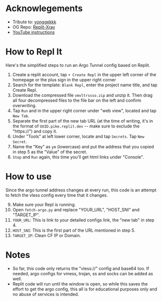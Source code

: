 # Acknowlegements
* Tribute to: [yonggekkk](https://github.com/yonggekkk)
* OG Repo: [Replit-Xray](https://github.com/yonggekkk/Replit-Xray/tree/main)
* [YouTube instructions](https://www.youtube.com/watch?v=p1G_yLCcIq0)

# How to Repl It
Here's the simplified steps to run an Argo Tunnel config based on Replit.

1. Create a replit account, tap `+ Create Repl` in the upper left corner of the homepage or the plus sign in the upper right corner
2. Search for the template: `Blank Repl`, enter the project name title, and tap Create Repl.
3. Download the compressed file `vmvltrssso.zip` and unzip it. Then drag all four decompressed files to the file bar on the left and confirm overwriting.
4. Tap `Run` and in the upper right corner under "web view", located and tap `New Tab`.
5. Separate the first part of the new tab URL (at the time of writing, it's in the format of `UUID.pike.replit.dev` -- make sure to exclude the "https://") and copy it.
6. Under "Tools" at left lower corner, locate and tap `Secrets`. Tap `New Secret`.
7. Name the "Key" as `ym` (lowercase) and put the address that you copied in step 5 as the "Value" of the secret.
8. `Stop` and `Run` again, this time you'll get html links under "Console".

# How to use
Since the argo tunnel address changes at every run, this code is an attempt to fetch the vless config every time that it changes.

9. Make sure your Repl is running.
10. Open `fetch-argo.py` and replace "YOUR_URL", "HOST_SNI" and "TARGET_IP".
11. `YOUR_URL`: This is link to your detailed configs link, the "new tab" in step 4.
12. `HOST_SNI`: This is the first part of the URL mentioned in step 5.
13. `TARGET_IP`: Clean CF IP or Domain.

# Notes
* So far, this code only returns the "vless://" config and base64 too. If needed, argo configs for vmess, trojan, ss and socks can be added as well.
* Replit code will run until the window is open, so while this saves the effort to get the argo config, this all is for educational purposes only and no abuse of services is intended.
